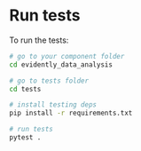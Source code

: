 # Run tests

To run the tests:

```bash
# go to your component folder
cd evidently_data_analysis

# go to tests folder
cd tests

# install testing deps
pip install -r requirements.txt

# run tests
pytest .
```

